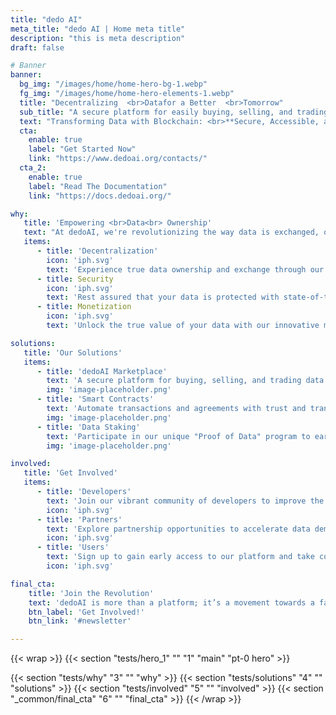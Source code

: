```yaml
---
title: "dedo AI"
meta_title: "dedo AI | Home meta title"
description: "this is meta description"
draft: false

# Banner
banner:
  bg_img: "/images/home/home-hero-bg-1.webp"
  fg_img: "/images/home/home-hero-elements-1.webp"
  title: "Decentralizing  <br>Datafor a Better  <br>Tomorrow"
  sub_title: "A secure platform for easily buying, selling, and trading data."
  text: "Transforming Data with Blockchain: <br>**Secure, Accessible, and Creator-Owned**"
  cta:
    enable: true
    label: "Get Started Now"
    link: "https://www.dedoai.org/contacts/"
  cta_2:
    enable: true
    label: "Read The Documentation"
    link: "https://docs.dedoai.org/"

why:
   title: 'Empowering <br>Data<br> Ownership'
   text: "At dedoAI, we're revolutionizing the way data is exchanged, owned, and monetized. Utilizing blockchain technology, we're creating a world where data is accessible, secure, and rightfully owned by its creators. Join us on our mission to democratize data and empower individuals and businesses worldwide."
   items:
      - title: 'Decentralization'
        icon: 'iph.svg'
        text: 'Experience true data ownership and exchange through our decentralized platform.'
      - title: Security
        icon: 'iph.svg'
        text: 'Rest assured that your data is protected with state-of-the-art blockchain security.'
      - title: Monetization
        icon: 'iph.svg'
        text: 'Unlock the true value of your data with our innovative monetization mechanisms.'

solutions:
   title: 'Our Solutions'
   items:
      - title: 'dedoAI Marketplace'
        text: 'A secure platform for buying, selling, and trading data with ease.'
        img: 'image-placeholder.png'
      - title: 'Smart Contracts'
        text: 'Automate transactions and agreements with trust and transparency.'
        img: 'image-placeholder.png'
      - title: 'Data Staking'
        text: 'Participate in our unique "Proof of Data" program to earn rewards for contributing data.'
        img: 'image-placeholder.png'

involved:
   title: 'Get Involved'
   items:
      - title: 'Developers'
        text: 'Join our vibrant community of developers to improve the dedoAI ecosystem.'
        icon: 'iph.svg'
      - title: 'Partners'
        text: 'Explore partnership opportunities to accelerate data democratization.'
        icon: 'iph.svg'
      - title: 'Users'
        text: 'Sign up to gain early access to our platform and take control of your data today.'
        icon: 'iph.svg'

final_cta:
    title: 'Join the Revolution'
    text: 'dedoAI is more than a platform; it’s a movement towards a fairer, more transparent data economy. Be part of the change.'
    btn_label: 'Get Involved!'
    btn_link: '#newsletter'

---
```


{{< wrap >}}
{{< section "tests/hero_1" "" "1" "main" "pt-0 hero" >}}

{{< section "tests/why" "3" "" "why" >}}
{{< section "tests/solutions" "4" "" "solutions" >}}
{{< section "tests/involved" "5" "" "involved" >}} <!-- -->
{{< section "_common/final_cta" "6" "" "final_cta" >}}
{{< /wrap >}}
